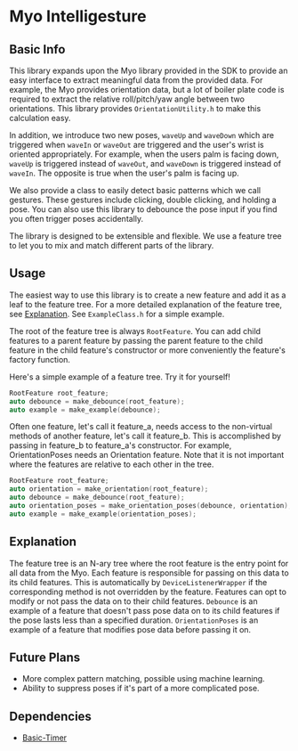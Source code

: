 Myo Intelligesture
==================

Basic Info
----------

This library expands upon the Myo library provided in the SDK to provide an easy
interface to extract meaningful data from the provided data. For example, the
Myo provides orientation data, but a lot of boiler plate code is required to
extract the relative roll/pitch/yaw angle between two orientations. This library
provides `OrientationUtility.h` to make this calculation easy.

In addition, we introduce two new poses, `waveUp` and `waveDown` which are
triggered when `waveIn` or `waveOut` are triggered and the user's wrist is
oriented appropriately. For example, when the users palm is facing down,
`waveUp` is triggered instead of `waveOut`, and `waveDown` is triggered instead
of `waveIn`. The opposite is true when the user's palm is facing up.

We also provide a class to easily detect basic patterns which we call gestures.
These gestures include clicking, double clicking, and holding a pose. You can
also use this library to debounce the pose input if you find you often trigger
poses accidentally.

The library is designed to be extensible and flexible. We use a feature tree to
let you to mix and match different parts of the library.

Usage
-----

The easiest way to use this library is to create a new feature and add it as a
leaf to the feature tree. For a more detailed explanation of the feature tree,
see [Explanation](#explanation). See `ExampleClass.h` for a simple example.

The root of the feature tree is always `RootFeature`. You can add child features
to a parent feature by passing the parent feature to the child feature in the
child feature's constructor or more conveniently the feature's factory function.

Here's a simple example of a feature tree. Try it for yourself!
```c++
RootFeature root_feature;
auto debounce = make_debounce(root_feature);
auto example = make_example(debounce);
```

Often one feature, let's call it feature_a, needs access to the non-virtual
methods of another feature, let's call it feature_b. This is accomplished by
passing in feature_b to feature_a's constructor. For example, OrientationPoses
needs an Orientation feature. Note that it is not important where the features
are relative to each other in the tree.
```c++
RootFeature root_feature;
auto orientation = make_orientation(root_feature);
auto debounce = make_debounce(root_feature);
auto orientation_poses = make_orientation_poses(debounce, orientation);
auto example = make_example(orientation_poses);
```

Explanation
-----------

The feature tree is an N-ary tree where the root feature is the entry point for
all data from the Myo. Each feature is responsible for passing on this data to
its child features. This is automatically by `DeviceListenerWrapper` if the
corresponding method is not overridden by the feature. Features can opt to
modify or not pass the data on to their child features. `Debounce` is an example
of a feature that doesn't pass pose data on to its child features if the pose
lasts less than a specified duration. `OrientationPoses` is an example of a
feature that modifies pose data before passing it on.

Future Plans
------------

- More complex pattern matching, possible using machine learning.
- Ability to suppress poses if it's part of a more complicated pose.

Dependencies
------------

- [Basic-Timer](https://github.com/VoidingWarranties/Basic-Timer)
